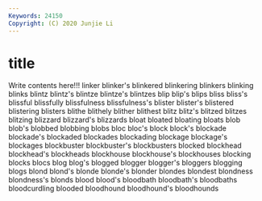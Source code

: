 ```yaml
---
Keywords: 24150
Copyright: (C) 2020 Junjie Li
---
```


# title

Write contents here!!!
linker 
blinker's 
blinkered 
blinkering 
blinkers 
blinking 
blinks
blintz 
blintz's 
blintze 
blintze's 
blintzes 
blip 
blip's 
blips 
bliss 
bliss's
blissful 
blissfully 
blissfulness 
blissfulness's 
blister 
blister's 
blistered 
blistering 
blisters 
blithe
blithely 
blither 
blithest 
blitz 
blitz's 
blitzed 
blitzes 
blitzing 
blizzard 
blizzard's
blizzards 
bloat 
bloated 
bloating 
bloats 
blob 
blob's 
blobbed 
blobbing 
blobs
bloc 
bloc's 
block 
block's 
blockade 
blockade's 
blockaded 
blockades 
blockading 
blockage
blockage's 
blockages 
blockbuster 
blockbuster's 
blockbusters 
blocked 
blockhead 
blockhead's 
blockheads 
blockhouse
blockhouse's 
blockhouses 
blocking 
blocks 
blocs 
blog 
blog's 
blogged 
blogger 
blogger's
bloggers 
blogging 
blogs 
blond 
blond's 
blonde 
blonde's 
blonder 
blondes 
blondest
blondness 
blondness's 
blonds 
blood 
blood's 
bloodbath 
bloodbath's 
bloodbaths 
bloodcurdling 
blooded
bloodhound 
bloodhound's 
bloodhounds 
